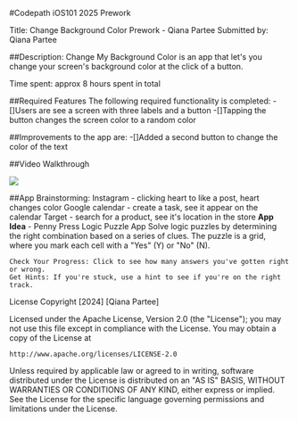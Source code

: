 
#Codepath iOS101 2025 Prework 

Title: Change Background Color
Prework - Qiana Partee
Submitted by: Qiana Partee

##Description:
Change My Background Color is an app that let's you change your screen's background color at the click of a button.

Time spent: approx 8 hours spent in total

##Required Features
The following required functionality is completed:
 -[]Users are see a screen with three labels and a button
 -[]Tapping the button changes the screen color to a random color
 
##Improvements to the app are:
-[]Added a second button to change the color of the text


##Video Walkthrough
<div>
    <a href="https://www.loom.com/share/a3d6b2660b834c2d8a2b34d39e16a97e">
    </a>
    <a href="https://www.loom.com/share/a3d6b2660b834c2d8a2b34d39e16a97e">
      <img style="max-width:300px;" src="https://cdn.loom.com/sessions/thumbnails/a3d6b2660b834c2d8a2b34d39e16a97e-c9cbe5b719d6f105-full-play.gif">
    </a>
  </div>


##App Brainstorming:
Instagram - clicking heart to like a post, heart changes color
Google calendar - create a task, see it appear on the calendar
Target - search for a product, see it's location in the store
**App Idea** - Penny Press Logic Puzzle App
Solve logic puzzles by determining the right combination based on a series of clues. The puzzle is a grid, where you mark each cell with a "Yes" (Y) or "No" (N).

    Check Your Progress: Click to see how many answers you've gotten right or wrong.
    Get Hints: If you're stuck, use a hint to see if you're on the right track.


License
Copyright [2024] [Qiana Partee]

Licensed under the Apache License, Version 2.0 (the "License");
you may not use this file except in compliance with the License.
You may obtain a copy of the License at

    http://www.apache.org/licenses/LICENSE-2.0

Unless required by applicable law or agreed to in writing, software
distributed under the License is distributed on an "AS IS" BASIS,
WITHOUT WARRANTIES OR CONDITIONS OF ANY KIND, either express or implied.
See the License for the specific language governing permissions and
limitations under the License.
